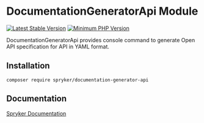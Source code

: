 # DocumentationGeneratorApi Module
[![Latest Stable Version](https://poser.pugx.org/spryker/documentation-generator-api/v/stable.svg)](https://packagist.org/packages/spryker/documentation-generator-api)
[![Minimum PHP Version](https://img.shields.io/badge/php-%3E%3D%208.1-8892BF.svg)](https://php.net/)

DocumentationGeneratorApi provides console command to generate Open API specification for API in YAML format.

## Installation

```
composer require spryker/documentation-generator-api
```

## Documentation

[Spryker Documentation](https://docs.spryker.com)
